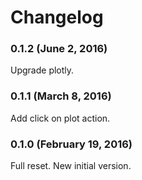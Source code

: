 # Changelog

### 0.1.2 (June 2, 2016)

Upgrade plotly.

### 0.1.1 (March 8, 2016)

Add click on plot action.

### 0.1.0 (February 19, 2016)

Full reset. New initial version.
